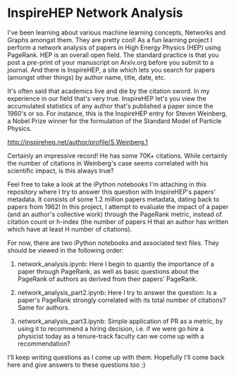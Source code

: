 # InspireHEP Network Analysis
I've been learning about various machine learning concepts, Networks and Graphs amongst them. They are pretty cool! As a fun learning project I perform a network analysis of papers in High Energy Physics (HEP) using PageRank.
HEP is an overall open field. The standard practice is that you post a pre-print of your manuscript on 
Arxiv.org before you submit to a journal. And there is InspireHEP, a site which lets you search for papers (amongst other things) by author name, title, date, etc.

It's often said that academics live and die by the citation sword. In my experience in our field that's very true.
InspireHEP let's you view the accumulated statistics of any author that's published a paper since the 1960's or so.
For instance, this is the InspireHEP entry for Steven Weinberg, a Nobel Prize winner for the formulation of the Standard Model of Particle Physics.

http://inspirehep.net/author/profile/S.Weinberg.1

Certainly an impressive record! He has some 70K+ citations. While certainly the number of citations in Weinberg's case seems correlated with his scientific impact, is this always true?

Feel free to take a look at the iPython notebooks I'm attaching in this repository where I try to answer this question with InspireHEP's papers' metadata. It consists of some 1.2 million papers metadata, dating back to papers from 1962! In this project, I attempt to evaluate the impact of a paper (and an author's collective work) through  the PageRank metric, instead of citation count or h-index (the number of papers H that an author has written which have at least H number of citations).

For now, there are two iPython notebooks and associated text files. They should be viewed in the following order:

1. network_analysis.ipynb: Here I begin to quantiy the importance of a paper through PageRank, as well as basic questions about the PageRank of authors as derived from their papers' PageRank.

2. network_analysis_part2.ipynb: Here I try to answer the question: Is a paper's PageRank strongly correlated with its total number of citations? Same for authors.

3. network_analysis_part3.ipynb: Simple application of PR as a metric, by using it to recommend a hiring decision, i.e. if we were go hire a physicist today as a tenure-track faculty can we come up with a recommendation?

I'll keep writing questions as I come up with them. Hopefully I'll come back here and give answers to these questions too ;)


